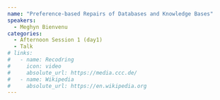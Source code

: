 ```yaml
---
name: "Preference-based Repairs of Databases and Knowledge Bases"
speakers:
  - Meghyn Bienvenu
categories:
  - Afternoon Session 1 (day1)
  - Talk
# links:
#   - name: Recodring
#     icon: video
#     absolute_url: https://media.ccc.de/
#   - name: Wikipedia
#     absolute_url: https://en.wikipedia.org
---
```

